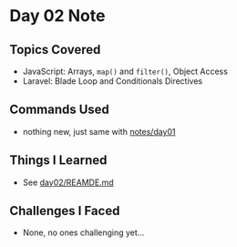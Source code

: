 # Day 02 Note

## Topics Covered

- JavaScript: Arrays, `map()` and `filter()`, Object Access
- Laravel: Blade Loop and Conditionals Directives

## Commands Used

- nothing new, just same with [notes/day01](../notes/day01.md)

## Things I Learned

- See [day02/REAMDE.md](../day02/README.md)

## Challenges I Faced

- None, no ones challenging yet...
